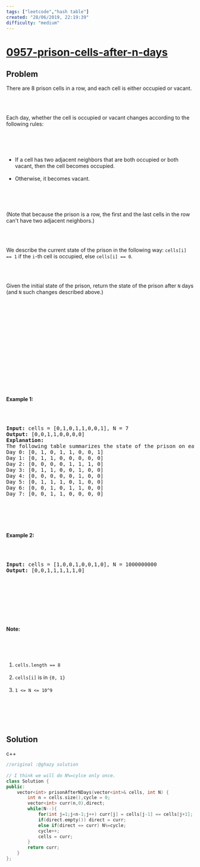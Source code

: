 ```yaml
---
tags: ["leetcode","hash table"]
created: "28/06/2019, 22:19:39"
difficulty: "medium"
---
```


# [0957-prison-cells-after-n-days](https://leetcode.com/problems/prison-cells-after-n-days/)

## Problem
<div><p>There are 8 prison cells in a row, and each cell is either occupied or vacant.</p><br><br><p>Each day, whether the cell is occupied or vacant changes according to the following rules:</p><br><br><ul><br>	<li>If a cell has two adjacent neighbors that are both occupied or both vacant,&nbsp;then the cell becomes occupied.</li><br>	<li>Otherwise, it becomes vacant.</li><br></ul><br><br><p>(Note that because the prison is a row, the first and the last cells in the row can't have two adjacent neighbors.)</p><br><br><p>We describe the current state of the prison&nbsp;in the following way:&nbsp;<code>cells[i] == 1</code> if the <code>i</code>-th cell is occupied, else <code>cells[i] == 0</code>.</p><br><br><p>Given the initial state of the prison, return the state of the prison after <code>N</code> days (and <code>N</code> such changes described above.)</p><br><br><p>&nbsp;</p><br><br><div><br><ol><br></ol><br></div><br><br><div><br><p><strong>Example 1:</strong></p><br><br><pre><strong>Input: </strong>cells = <span id="example-input-1-1">[0,1,0,1,1,0,0,1]</span>, N = <span id="example-input-1-2">7</span><br><strong>Output: </strong><span id="example-output-1">[0,0,1,1,0,0,0,0]</span><br><strong>Explanation: <br></strong><span id="example-output-1">The following table summarizes the state of the prison on each day:<br>Day 0: [0, 1, 0, 1, 1, 0, 0, 1]<br>Day 1: [0, 1, 1, 0, 0, 0, 0, 0]<br>Day 2: [0, 0, 0, 0, 1, 1, 1, 0]<br>Day 3: [0, 1, 1, 0, 0, 1, 0, 0]<br>Day 4: [0, 0, 0, 0, 0, 1, 0, 0]<br>Day 5: [0, 1, 1, 1, 0, 1, 0, 0]<br>Day 6: [0, 0, 1, 0, 1, 1, 0, 0]<br>Day 7: [0, 0, 1, 1, 0, 0, 0, 0]</span><br><br></pre><br><br><div><br><p><strong>Example 2:</strong></p><br><br><pre><strong>Input: </strong>cells = <span id="example-input-2-1">[1,0,0,1,0,0,1,0]</span>, N = <span id="example-input-2-2">1000000000</span><br><strong>Output: </strong><span id="example-output-2">[0,0,1,1,1,1,1,0]</span><br></pre><br><br><p>&nbsp;</p><br><br><p><strong>Note:</strong></p><br><br><ol><br>	<li><code>cells.length == 8</code></li><br>	<li><code>cells[i]</code> is in <code>{0, 1}</code></li><br>	<li><code>1 &lt;= N &lt;= 10^9</code></li><br></ol><br></div><br></div><br></div>

## Solution

c++
```c++
//original :@ghazy solution
​
// I think we will do N%=cylce only once.
class Solution {
public:
    vector<int> prisonAfterNDays(vector<int>& cells, int N) {
        int n = cells.size(),cycle = 0;
        vector<int> curr(n,0),direct;
        while(N--){
            for(int j=1;j<n-1;j++) curr[j] = cells[j-1] == cells[j+1];
            if(direct.empty()) direct = curr;
            else if(direct == curr) N%=cycle;
            cycle++;
            cells = curr;
        }
        return curr;
    }
};
​
```

